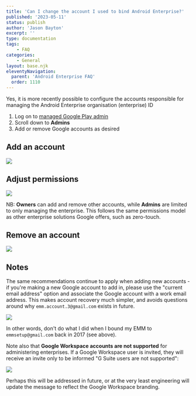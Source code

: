 ```yaml
---
title: 'Can I change the account I used to bind Android Enterprise?'
published: '2023-05-11'
status: publish
author: 'Jason Bayton'
excerpt: ''
type: documentation
tags: 
    - FAQ
categories:
    - General
layout: base.njk
eleventyNavigation:
  parent: 'Android Enterprise FAQ'
  order: 1110
--- 
```

Yes, it is more recently possible to configure the accounts responsible for managing the Android Enterprise organisation (enterprise) ID

1. Log on to [managed Google Play admin](https://play.google.com/work/adminsettings)
2. Scroll down to **Admins**
3. Add or remove Google accounts as desired

## Add an account

![](/image/2023-05-12_23.01.04.gif)

## Adjust permissions

![](/image/2023-05-12_22.31.51.gif)

NB: **Owners** can add and remove other accounts, while **Admins** are limited to only managing the enterprise. This follows the same permissions model as other enterprise solutions Google offers, such as zero-touch.

## Remove an account

![](/image/2023-05-12_22.32.07.gif)

## Notes

The same recommendations continue to apply when adding new accounts - if you're making a new Google account to add in, please use the "current email address" option and associate the Google account with a work email address. This makes account recovery much simpler, and avoids questions around why `emm.account.3@gmail.com` exists in future.

![](/image/Screenshot_2023-05-13_08.03.57.png)

In other words, don't do what I did when I bound my EMM to `emmsetup@gmail.com` back in 2017 (see above).

Note also that **Google Workspace accounts are not supported** for administering enterprises. If a Google Workspace user is invited, they will receive an invite only to be informed "G Suite users are not supported":

![](/image/Screenshot_2023-05-13_08.11.58.png)

Perhaps this will be addressed in future, or at the very least engineering will update the message to reflect the Google Workspace branding.

